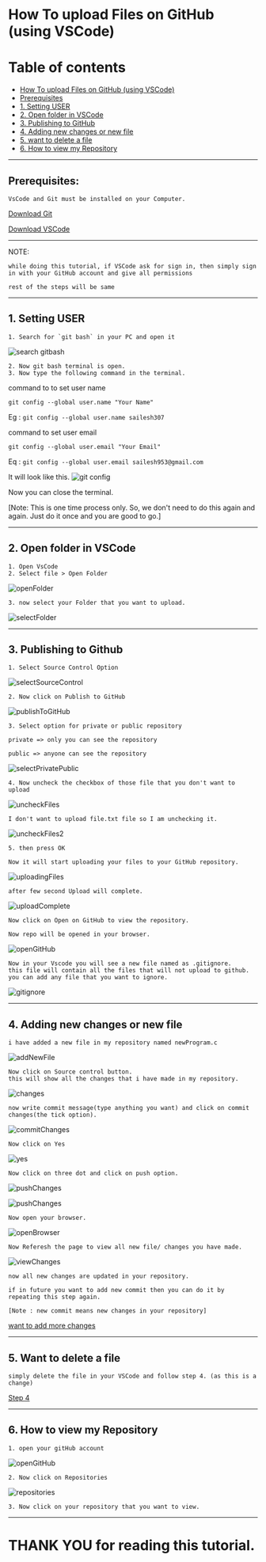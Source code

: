 # How To upload Files on GitHub (using VSCode)

Table of contents
=================

* [How To upload Files on GitHub (using VSCode)](#how-to-upload-files-on-github-using-vscode)
* [Prerequisites](#0-prerequisites)
* [1. Setting USER](#1-Setting-USER)
* [2. Open folder in VSCode](#2-open-folder-in-vscode)
* [3. Publishing to GitHub](#3-publishing-to-github)
* [4. Adding new changes or new file](#4-adding-new-changes-or-new-file)
* [5. want to delete a file](#5-want-to-delete-a-file)
* [6. How to view my Repository](#6-how-to-view-my-repository)



---
## Prerequisites:

    VsCode and Git must be installed on your Computer.

<a href = "https://git-scm.com/downloads" target= "_blank"> Download Git </a>

<a href="https://code.visualstudio.com/download" target="_blank"> Download VSCode </a>

---

NOTE: 
    
    while doing this tutorial, if VSCode ask for sign in, then simply sign in with your GitHub account and give all permissions
    
    rest of the steps will be same

---
## 1. Setting USER 

    1. Search for `git bash` in your PC and open it

![search gitbash](images/git-bash-search.png)

    2. Now git bash terminal is open.
    3. Now type the following command in the terminal.

command to to set user name

    git config --global user.name "Your Name"
Eg : `git config --global user.name sailesh307`

command to set user email

    git config --global user.email "Your Email"
Eq : `git config --global user.email sailesh953@gmail.com`

It will look like this.
![git config](images/git-config.png)

Now you can close the terminal.

[Note: This is one time process only. So, we don't need to do this again and again. Just do it once and you are good to go.]

---
## 2. Open folder in VSCode

    1. Open VsCode
    2. Select file > Open Folder

![openFolder](./images/vscode-open-folder.png)

    3. now select your Folder that you want to upload.

![selectFolder](./images/vscode-select-folder.png)

---
## 3. Publishing to Github

    1. Select Source Control Option

![selectSourceControl](./images/vscode-select-source-control.png)

    2. Now click on Publish to GitHub

![publishToGitHub](./images/vscode-publish-to-github.png)

    3. Select option for private or public repository

    private => only you can see the repository

    public => anyone can see the repository

![selectPrivatePublic](./images/vscode-select-private-public.png)

    4. Now uncheck the checkbox of those file that you don't want to upload

![uncheckFiles](./images/vscode-uncheck-files1.png)

    I don't want to upload file.txt file so I am unchecking it.

![uncheckFiles2](./images/vscode-uncheck-files2.png)

    5. then press OK

    Now it will start uploading your files to your GitHub repository.

![uploadingFiles](./images/vscode-uploading-files.png)

    after few second Upload will complete.

![uploadComplete](./images/vscode-upload-complete.png)

    Now click on Open on GitHub to view the repository.

    Now repo will be opened in your browser.

![openGitHub](./images/open-github.png)

    Now in your Vscode you will see a new file named as .gitignore.
    this file will contain all the files that will not upload to github.
    you can add any file that you want to ignore.

![gitignore](./images/gitignore.png)

---
## 4. Adding new changes or new file

    i have added a new file in my repository named newProgram.c
![addNewFile](./images/add-new-file.png)

    Now click on Source control button.
    this will show all the changes that i have made in my repository.

![changes](./images/changes.png)

    now write commit message(type anything you want) and click on commit changes(the tick option).

![commitChanges](./images/commit-changes.png)

    Now click on Yes

![yes](./images/yes.png)

    Now click on three dot and click on push option.

![pushChanges](./images/push-changes-three-dot.png)

![pushChanges](./images/push-changes-push.png)

    Now open your browser.

![openBrowser](./images/open-browser.png)

    Now Referesh the page to view all new file/ changes you have made.

![viewChanges](./images/view-changes.png)

    now all new changes are updated in your repository.

    if in future you want to add new commit then you can do it by repeating this step again.

    [Note : new commit means new changes in your repository]

[want to add more changes](#4-Adding-new-changes-or-new-file)

---
## 5. Want to delete a file
    
    simply delete the file in your VSCode and follow step 4. (as this is a change)
[Step 4](#4-Adding-new-changes-or-new-file)


---
## 6. How to view my Repository

    1. open your gitHub account

![openGitHub](./images/open-github-account.png)

    2. Now click on Repositories

![repositories](./images/view-all-repo.png)

    3. Now click on your repository that you want to view.

---
# THANK YOU for reading this tutorial.
